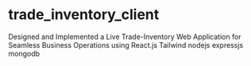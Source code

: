 # trade_inventory_client
Designed and Implemented a Live Trade-Inventory Web Application for Seamless Business Operations using React.js  Tailwind nodejs expressjs  mongodb 
